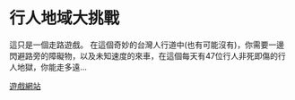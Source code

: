 # 行人地域大挑戰
這只是一個走路遊戲。
在這個奇妙的台灣人行道中(也有可能沒有)，你需要一邊閃避路旁的障礙物，以及未知速度的來車，在這個每天有47位行人非死即傷的行人地獄，你能走多遠...

[遊戲網站](https://game.rlongdragon.com)